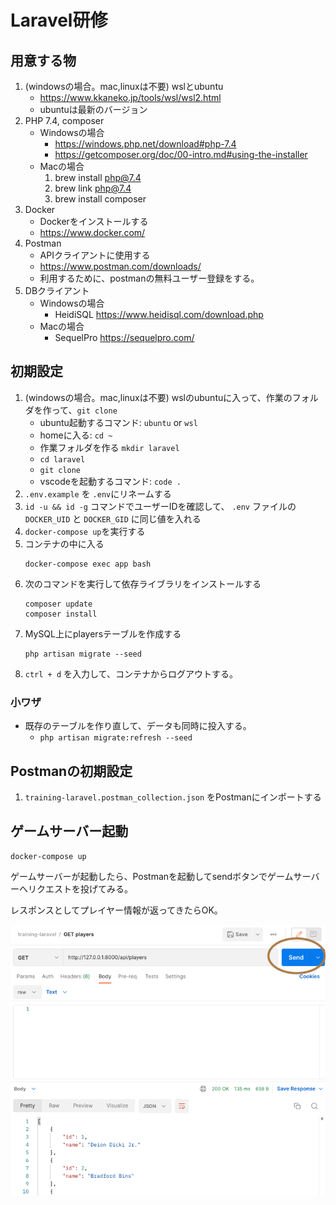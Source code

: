 # Laravel研修

## 用意する物
1. (windowsの場合。mac,linuxは不要) wslとubuntu
    * https://www.kkaneko.jp/tools/wsl/wsl2.html
    * ubuntuは最新のバージョン
1. PHP 7.4, composer
   * Windowsの場合
     * https://windows.php.net/download#php-7.4
     * https://getcomposer.org/doc/00-intro.md#using-the-installer
   * Macの場合
     1. brew install php@7.4
     1. brew link php@7.4
     1. brew install composer
1. Docker
    * Dockerをインストールする
    * https://www.docker.com/
1. Postman
   * APIクライアントに使用する
   * https://www.postman.com/downloads/
   * 利用するために、postmanの無料ユーザー登録をする。
1. DBクライアント
   * Windowsの場合
     * HeidiSQL https://www.heidisql.com/download.php
   * Macの場合
     * SequelPro https://sequelpro.com/

## 初期設定
1. (windowsの場合。mac,linuxは不要) wslのubuntuに入って、作業のフォルダを作って、`git clone`
    * ubuntu起動するコマンド: `ubuntu` or `wsl`
    * homeに入る: `cd ~`
    * 作業フォルダを作る `mkdir laravel`
    * `cd laravel`
    * `git clone`
    * vscodeを起動するコマンド: `code .`
1. `.env.example` を `.env`にリネームする
1. `id -u && id -g` コマンドでユーザーIDを確認して、 `.env` ファイルの `DOCKER_UID` と `DOCKER_GID` に同じ値を入れる
1. `docker-compose up`を実行する
1. コンテナの中に入る
    ```
    docker-compose exec app bash
    ```
1. 次のコマンドを実行して依存ライブラリをインストールする
    ```
    composer update
    composer install
    ```
1. MySQL上にplayersテーブルを作成する
    ```
    php artisan migrate --seed
    ```
1. `ctrl + d` を入力して、コンテナからログアウトする。

### 小ワザ
* 既存のテーブルを作り直して、データも同時に投入する。
    * `php artisan migrate:refresh --seed`

## Postmanの初期設定
1. `training-laravel.postman_collection.json` をPostmanにインポートする

## ゲームサーバー起動
```
docker-compose up
```

ゲームサーバーが起動したら、Postmanを起動してsendボタンでゲームサーバーへリクエストを投げてみる。

レスポンスとしてプレイヤー情報が返ってきたらOK。

![img.png](postman.png)
